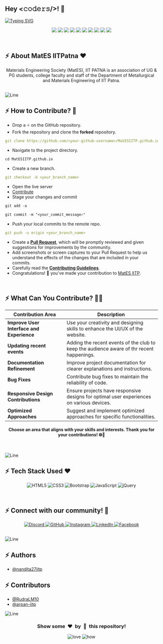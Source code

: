<h2>Hey <𝚌𝚘𝚍𝚎𝚛𝚜/>! 👋</h2>

[![Typing SVG](https://readme-typing-svg.herokuapp.com?font=Fira+Code&size=60&pause=1000&center=true&vCenter=true&multiline=true&width=1000&height=100&lines=Welcome+to+MatES+IIT+Patna)](https://git.io/typing-svg)

<div align="center">
 <p>
  <img src="https://img.shields.io/github/contributors/MatESIITP/MatESIITP.github.io?style=for-the-badge" />
  <img src="https://img.shields.io/github/last-commit/MatESIITP/MatESIITP.github.io?style=for-the-badge" />
  <img src="https://img.shields.io/github/issues-pr-closed/MatESIITP/MatESIITP.github.io?style=for-the-badge" />
  <img src="https://img.shields.io/github/issues-raw/MatESIITP/MatESIITP.github.io?style=for-the-badge" />
  <img src="https://img.shields.io/github/stars/MatESIITP/MatESIITP.github.io?style=for-the-badge" />
  <img src="https://img.shields.io/github/languages/count/MatESIITP/MatESIITP.github.io?style=for-the-badge&color=brightgreen" />
  <img src="https://img.shields.io/github/repo-size/MatESIITP/MatESIITP.github.io?style=for-the-badge" />
  <img src="https://img.shields.io/github/issues-closed-raw/MatESIITP/MatESIITP.github.io?style=for-the-badge" />
  <img src="https://img.shields.io/github/issues-pr-closed-raw/MatESIITP/MatESIITP.github.io?style=for-the-badge" />
  <img src="https://img.shields.io/github/forks/MatESIITP/MatESIITP.github.io?style=for-the-badge" />
 </p>
</div>
<br />

<!-- -------------------ABOUT SECTION---------------------- -->
## :zap: About MatES IITPatna ❤️

<div align="center">
  Materials Engineering Society (MatES), IIT PATNA is an association of UG & PG students, college faculty and staff of the Department of Metallurgical and Materials Engineering of IIT Patna.
</div>
<br />

![Line](https://github.com/Avdhesh-Varshney/WebMasterLog/assets/114330097/4b78510f-a941-45f8-a9d5-80ed0705e847)

<!-- -------------------HOW YOU CAN CONTRIBUTE------------------------ -->
## :zap: How to Contribute? 🤔

- Drop a ⭐ on the GitHub repository.
- Fork the repository and clone the **forked** repository.
```yml
git clone https://github.com/<your-github-username>/MatESIITP.github.io
```
- Navigate to the project directory.
```py
cd MatESIITP.github.io
```
- Create a new branch.
```yml
git checkout -b <your_branch_name>
```
- Open the live server
- <a href="/CONTRIBUTING.md">Contribute</a>
- Stage your changes and commit
```css
git add -a

git commit -m "<your_commit_message>"
```
- Push your local commits to the remote repo.
```yml
git push -u origin <your_branch_name>
```
- Create a [**Pull Request**](https://docs.github.com/en/github/collaborating-with-pull-requests/proposing-changes-to-your-work-with-pull-requests/creating-a-pull-request), which will be promptly reviewed and given suggestions for improvements by the community.
- Add screenshots or screen captures to your Pull Request to help us understand the effects of the changes that are included in your commits.
- Carefully read the [**Contributing Guidelines**](https://github.com/MatESIITP/MatESIITP.github.io/blob/main/CONTRIBUTING.md).
- Congratulations! 🎉 you've made your contribution to <a href="https://github.com/MatESIITP/MatESIITP.github.io" title="new-website">MatES IITP</a>.
<br />

<!-- ------------------WHAT YOU CAN CONTRIBUTE---------------------- -->
## :zap: What Can You Contribute? 👩‍💻

<div align="center">

| **Contribution Area**                       | **Description**                                                                            |
| --------------------------------------------|--------------------------------------------------------------------------------------------|
| **Improve User Interface and Experience**   | Use your creativity and designing skills to enhance the UI/UX of the website.              |
| **Updating recent events**                  | Adding the recent events of the club to keep the audience aware of thr recent happenings.  |
| **Documentation Refinement**                | Improve project documentation for clearer explanations and instructions.                   |
| **Bug Fixes**                               | Contribute bug fixes to maintain the reliability of code.                                  |
| **Responsive Design Contributions**         | Ensure projects have responsive designs for optimal user experiences on various devices.   |
| **Optimized Approaches**                    | Suggest and implement optimized approaches for specific functionalities.                   |

#### Choose an area that aligns with your skills and interests. Thank you for your contributions! 🌐🚀
</div>
<br />

![Line](https://github.com/Avdhesh-Varshney/WebMasterLog/assets/114330097/4b78510f-a941-45f8-a9d5-80ed0705e847)

<!-- ------------TECH STACK USED---------------------- -->
## :zap: Tech Stack Used ❤️

<div align ="center">
  
  ![HTML5](https://img.shields.io/badge/html5-%23E34F26.svg?style=for-the-badge&logo=html5&logoColor=white)
  ![CSS3](https://img.shields.io/badge/css3-%231572B6.svg?style=for-the-badge&logo=css3&logoColor=white)
  ![Bootstrap](https://img.shields.io/badge/bootstrap-%238511FA.svg?style=for-the-badge&logo=bootstrap&logoColor=white)
  ![JavaScript](https://img.shields.io/badge/javascript-%23323330.svg?style=for-the-badge&logo=javascript&logoColor=%23F7DF1E)
  ![jQuery](https://img.shields.io/badge/jquery-%230769AD.svg?style=for-the-badge&logo=jquery&logoColor=white)
</div>
<br />

<!-- --------------Connect with Project Admin--------------------- -->
## :zap: Connect with our community! 💬

<div align='center'>

   <a href='https://discord.gg/5UMDNpYS'>
    <img src='https://img.shields.io/badge/Discord-%235865F2.svg?style=for-the-badge&logo=discord&logoColor=white' alt='Discord' />
   </a>
   <a href="https://www.github.com/MatESIITP">
     <img src="https://img.shields.io/badge/github-%23121011.svg?style=for-the-badge&logo=github&logoColor=white" alt="GitHub" />
   </a>
   <a href='https://www.instagram.com/mates__iitp/?hl=en'>
     <img src='https://img.shields.io/badge/Instagram-4A154B?style=for-the-badge&logo=instagram&logoColor=white' alt='Instagram' />
   </a>
   <a href="https://www.linkedin.com/company/mates-materials-engineering-society-iit-patna/mycompany/">
     <img src="https://img.shields.io/badge/LinkedIn-%231DA1F2.svg?&style=for-the-badge&logo=linkedin&logoColor=white" alt="LinkedIn" />
   </a>
   <a href="https://www.facebook.com/MatES.IITP">
     <img src="https://img.shields.io/badge/Facebook-%231DA1F2.svg?&style=for-the-badge&logo=facebook&logoColor=white" alt="Facebook" />
   </a>
</div>
<br />

![Line](https://github.com/Avdhesh-Varshney/WebMasterLog/assets/114330097/4b78510f-a941-45f8-a9d5-80ed0705e847)

<!-- -----------------PROJECT CONTRIBUTORS SECTION---------------------- -->
## :zap: Authors

- [@nandita27iitp](https://www.github.com/nandita27iitp)
  
## :zap: Contributors

- [@RudraLM10](https://github.com/RudraLM10)
- [@arpan-iitp](https://github.com/arpan-iitp)
  
![Line](https://github.com/Avdhesh-Varshney/WebMasterLog/assets/114330097/4b78510f-a941-45f8-a9d5-80ed0705e847)

<!-- ------------BOTTOM SECTION---------------------- -->
<div align="center">
  <h3>Show some &nbsp;❤️&nbsp; by &nbsp;🌟&nbsp; this repository!</h3>
</div>
<div align="center">
 <img src="https://forthebadge.com/images/badges/built-with-love.svg" alt="love" />
 <img src="https://forthebadge.com/images/badges/thats-how-they-get-you.svg" alt="how">
</div>
